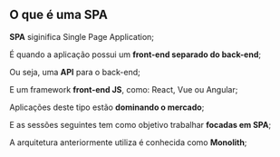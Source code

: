 ## O que é uma SPA

**SPA** siginifica Single Page Application;

É quando a aplicação possui um **front-end separado do back-end**;

Ou seja, uma **API** para o back-end;

E um framework **front-end JS**, como: React, Vue ou Angular;

Aplicações deste tipo estão **dominando o mercado**;

E as sessões seguintes tem como objetivo trabalhar **focadas em SPA**;

A arquitetura anteriormente utiliza é conhecida como **Monolith**;